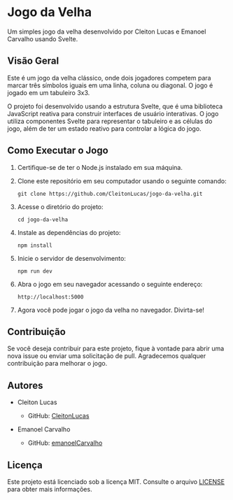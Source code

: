 
# Jogo da Velha

Um simples jogo da velha desenvolvido por Cleiton Lucas e Emanoel Carvalho usando Svelte.

## Visão Geral

Este é um jogo da velha clássico, onde dois jogadores competem para marcar três símbolos iguais em uma linha, coluna ou diagonal. O jogo é jogado em um tabuleiro 3x3.

O projeto foi desenvolvido usando a estrutura Svelte, que é uma biblioteca JavaScript reativa para construir interfaces de usuário interativas. O jogo utiliza componentes Svelte para representar o tabuleiro e as células do jogo, além de ter um estado reativo para controlar a lógica do jogo.

## Como Executar o Jogo

1. Certifique-se de ter o Node.js instalado em sua máquina.

2. Clone este repositório em seu computador usando o seguinte comando:

   ```
   git clone https://github.com/CleitonLucas/jogo-da-velha.git
   ```

3. Acesse o diretório do projeto:

   ```
   cd jogo-da-velha
   ```

4. Instale as dependências do projeto:

   ```
   npm install
   ```

5. Inicie o servidor de desenvolvimento:

   ```
   npm run dev
   ```

6. Abra o jogo em seu navegador acessando o seguinte endereço:

   ```
   http://localhost:5000
   ```

7. Agora você pode jogar o jogo da velha no navegador. Divirta-se!

## Contribuição

Se você deseja contribuir para este projeto, fique à vontade para abrir uma nova issue ou enviar uma solicitação de pull. Agradecemos qualquer contribuição para melhorar o jogo.

## Autores

- Cleiton Lucas
  - GitHub: [CleitonLucas](https://github.com/CleitonLucas)

- Emanoel Carvalho
  - GitHub: [emanoelCarvalho](https://github.com/emanoelCarvalho)

## Licença

Este projeto está licenciado sob a licença MIT. Consulte o arquivo [LICENSE](LICENSE) para obter mais informações.
